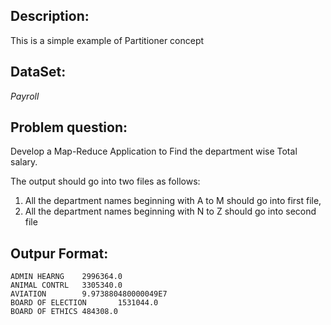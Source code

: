 Description:
----------
This is a simple example of Partitioner concept

DataSet:
----------------
*Payroll*

Problem question:
-------------
Develop a Map-Reduce Application to Find the department wise Total salary.

The output should go into two files as follows:

1. All the department names beginning with A to M should go into first file,
2. All the department names beginning with N to Z should go into second file


Outpur Format:
----------

    ADMIN HEARNG    2996364.0
    ANIMAL CONTRL   3305340.0
    AVIATION        9.973880480000049E7
    BOARD OF ELECTION       1531044.0
    BOARD OF ETHICS 484308.0
